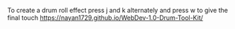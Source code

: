 To create a drum roll effect press j and k alternately and press w to give the final touch
https://nayan1729.github.io/WebDev-1.0-Drum-Tool-Kit/

